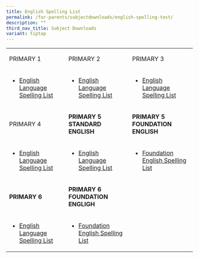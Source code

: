 ```yaml
---
title: English Spelling List
permalink: /for-parents/subjectdownloads/english-spelling-test/
description: ""
third_nav_title: Subject Downloads
variant: tiptap
---
```

<table><tbody><tr><td rowspan="1" colspan="1"><p>PRIMARY 1</p></td><td rowspan="1" colspan="1"><p>PRIMARY 2</p></td><td rowspan="1" colspan="1"><p>PRIMARY 3</p></td></tr><tr><td rowspan="1" colspan="1"><ul data-tight="true" class="tight"><li><p><a href="/english-spelling-test/p1/" rel="noopener noreferrer nofollow" target="">English Language Spelling List</a></p></li></ul></td><td rowspan="1" colspan="1"><ul data-tight="true" class="tight"><li><p><a href="/english-spelling-test/p2/" rel="noopener noreferrer nofollow" target="">English Language Spelling List</a></p></li></ul></td><td rowspan="1" colspan="1"><ul data-tight="true" class="tight"><li><p><a href="/english-spelling-test/p3/" rel="noopener noreferrer nofollow" target="">English Language Spelling List</a></p></li></ul></td></tr><tr><td rowspan="1" colspan="1"><p>PRIMARY 4</p></td><td rowspan="1" colspan="1"><p><strong>PRIMARY 5 STANDARD ENGLISH</strong></p></td><td rowspan="1" colspan="1"><p><strong>PRIMARY 5 FOUNDATION ENGLISH</strong></p></td></tr><tr><td rowspan="1" colspan="1"><ul data-tight="true" class="tight"><li><p><a href="/english-spelling-test/p4/" rel="noopener noreferrer nofollow" target="">English Language Spelling List</a></p></li></ul></td><td rowspan="1" colspan="1"><ul data-tight="true" class="tight"><li><p><a href="/english-spelling-test/p5-standard-english/" rel="noopener noreferrer nofollow" target="">English Language Spelling List</a></p></li></ul></td><td rowspan="1" colspan="1"><ul data-tight="true" class="tight"><li><p><a href="/english-spelling-test/p5-foundation-english/" rel="noopener noreferrer nofollow" target="">Foundation English Spelling List</a></p></li></ul></td></tr><tr><td rowspan="1" colspan="1"><p><strong>PRIMARY 6</strong></p></td><td rowspan="1" colspan="1"><p><strong>PRIMARY 6 FOUNDATION ENGLIGH</strong></p></td><td rowspan="1" colspan="1"><p></p></td></tr><tr><td rowspan="1" colspan="1"><ul data-tight="true" class="tight"><li><p><a href="/english-spelling-test/p6/" rel="noopener noreferrer nofollow" target="">English Language Spelling List</a></p></li></ul></td><td rowspan="1" colspan="1"><ul data-tight="true" class="tight"><li><p><a href="/english-spelling-test/p6-foundation-english/" rel="noopener noreferrer nofollow" target="">Foundation English Spelling List</a></p></li></ul></td><td rowspan="1" colspan="1"><p></p></td></tr></tbody></table><p></p>